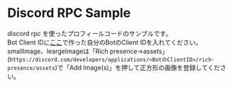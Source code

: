 # Discord RPC Sample
discord rpc を使ったプロフィールコードのサンプルです。<br>
Bot Client IDに<a href="https://discord.com/developers/applications">ここ</a>で作った自分のBotのClient IDを入れてください。<br>
smallImage、leargeImageは「Rich presence→assets」(`` https://discord.com/developers/applications/<BotのClientID>/rich-presence/assets ``)で「Add Image(s)」を押して正方形の画像を登録してください。
